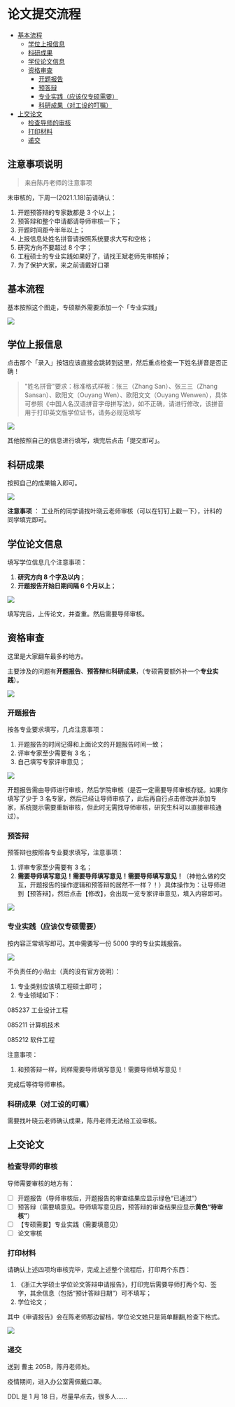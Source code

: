 # 论文提交流程

- [基本流程](#基本流程)
  - [学位上报信息](#学位上报信息)
  - [科研成果](#科研成果)
  - [学位论文信息](#学位论文信息)
  - [资格审查](#资格审查)
    - [开题报告](#开题报告)
    - [预答辩](#预答辩)
    - [专业实践（应该仅专硕需要）](#专业实践（应该仅专硕需要）)
    - [科研成果（对工设的叮嘱）](#科研成果（对工设的叮嘱）)
- [上交论文](#上交论文)
  - [检查导师的审核](#检查导师的审核)
  - [打印材料](#打印材料)
  - [递交](#递交)

## 注意事项说明

> 来自陈丹老师的注意事项

未审核的，下周一(2021.1.18)前请确认：

1. 开题预答辩的专家数都是 3 个以上；
2. 预答辩和整个申请都请导师审核一下；
3. 开题时间距今半年以上；
4. 上报信息处姓名拼音请按照系统要求大写和空格；
5. 研究方向不要超过 8 个字；
6. 工程硕士的专业实践如果好了，请找王斌老师先审核掉；
7. 为了保护大家，来之前请戴好口罩

## 基本流程

基本按照这个图走，专硕额外需要添加一个「专业实践」

![](https://gw.alipayobjects.com/zos/antfincdn/2h1wrrhjqA/76b08afb-0d8c-40d0-b71f-4f9c4ac0014b.png)

## 学位上报信息

点击那个「录入」按钮应该直接会跳转到这里，然后重点检查一下姓名拼音是否正确！

> "姓名拼音"要求：标准格式样板：张三（Zhang San）、张三三（Zhang Sansan）、欧阳文（Ouyang Wen）、欧阳文文（Ouyang Wenwen），具体可参照《中国人名汉语拼音字母拼写法》，如不正确，请进行修改，该拼音用于打印英文版学位证书，请务必规范填写

![](https://gw.alipayobjects.com/zos/antfincdn/R4ceN8OM1Q/fe49cff5-a399-42fd-810f-eea327ee0902.png)

其他按照自己的信息进行填写，填完后点击「提交即可」。

## 科研成果

按照自己的成果输入即可。

![](https://gw.alipayobjects.com/zos/antfincdn/lxz8DPfOD9/522dc206-4903-42ce-a6b4-d7a2e6d4700a.png)

**注意事项** ： 工业所的同学请找叶晓云老师审核（可以在钉钉上戳一下），计科的同学填完即可。

## 学位论文信息

填写学位信息几个注意事项：

1. **研究方向 8 个字及以内**；
2. **开题报告开始日期间隔 6 个月以上**；

![](https://gw.alipayobjects.com/zos/antfincdn/lEWFij836Z/6199810e-0f26-4096-b6d2-77d95311fb00.png)

填写完后，上传论文，并查重。然后需要导师审核。

## 资格审查

这里是大家翻车最多的地方。

主要涉及的问题有**开题报告**、**预答辩**和**科研成果**，（专硕需要额外补一个**专业实践**）。

![](https://gw.alipayobjects.com/zos/antfincdn/tTvO8j4PIl/551abaea-1ad7-402d-beba-6879dba52ee8.png)

### 开题报告

按各专业要求填写，几点注意事项：

1. 开题报告的时间记得和上面论文的开题报告时间一致；
2. 评审专家至少需要有 3 名；
3. 自己填写专家评审意见；

![](https://gw.alipayobjects.com/zos/antfincdn/8wau3Bjfn7/72588734-5665-4257-bf9a-bedb295aaebf.png)

开题报告需由导师进行审核，然后学院审核（是否一定需要导师审核存疑。如果你填写了少于 3 名专家，然后已经让导师审核了，此后再自行点击修改并添加专家，系统提示需要重新审核，但此时无需找导师审核，研究生科可以直接审核通过）。

### 预答辩

预答辩也按照各专业要求填写，注意事项：

1. 评审专家至少需要有 3 名；
2. **需要导师填写意见！需要导师填写意见！需要导师填写意见！**（神他么做的交互，开题报告的操作逻辑和预答辩的居然不一样？！）具体操作为：让导师进到【预答辩】，然后点击【修改】，会出现一览专家评审意见，填入内容即可。

![](https://gw.alipayobjects.com/zos/antfincdn/IC0%26IEyi4F/48cf0b0e-0a7d-4294-b2be-99639ceeac2f.png)

### 专业实践（应该仅专硕需要）

按内容正常填写即可。其中需要写一份 5000 字的专业实践报告。

![](https://gw.alipayobjects.com/zos/antfincdn/2Lnnx7u0Zf/d37bd2d0-cab4-4130-83e5-2253df8b6c94.png)

不负责任的小贴士（真的没有官方说明）：

1. 专业类别应该填工程硕士即可；
2. 专业领域如下：

085237 工业设计工程

085211 计算机技术

085212 软件工程

注意事项：

1. 和预答辩一样，同样需要导师填写意见！需要导师填写意见！

完成后等待导师审核。

### 科研成果（对工设的叮嘱）

需要找叶晓云老师确认成果，陈丹老师无法给工设审核。

## 上交论文

### 检查导师的审核

导师需要审核的地方有：

- [ ] 开题报告（导师审核后，开题报告的审查结果应显示绿色“已通过”）
- [ ] 预答辩（需要填意见。导师填写意见后，预答辩的审查结果应显示**黄色“待审核”**）
- [ ] 【专硕需要】专业实践（需要填意见）
- [ ] 论文审核

### 打印材料

请确认上述四项均审核完毕，完成上述整个流程后，打印两个东西：

1. 《浙江大学硕士学位论文答辩申请报告》，打印完后需要导师打两个勾、签字，其余信息（包括“预计答辩日期”）可不填写；
2. 学位论文；

其中《申请报告》会在陈老师那边留档，学位论文她只是简单翻翻,检查下格式。

![](https://gw.alipayobjects.com/zos/antfincdn/3uRLCoEP9P/bc759ab1-6c88-4f8f-833b-16342a6ca7ce.png)

### 递交

送到 曹主 205B，陈丹老师处。

疫情期间，进入办公室需佩戴口罩。

DDL 是 1 月 18 日，尽量早点去，很多人……
